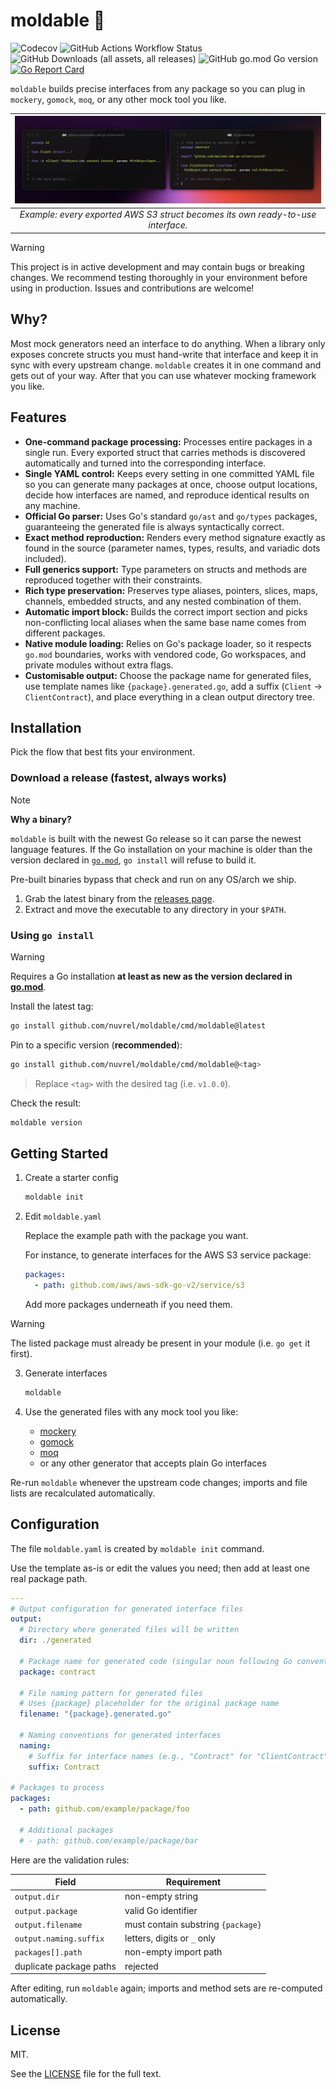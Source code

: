 # moldable 🔧

![Codecov](https://img.shields.io/codecov/c/github/nuvrel/moldable?token=TVYGWXRKB9)
![GitHub Actions Workflow Status](https://img.shields.io/github/actions/workflow/status/nuvrel/moldable/test.yaml)
![GitHub Downloads (all assets, all releases)](https://img.shields.io/github/downloads/nuvrel/moldable/total)
![GitHub go.mod Go version](https://img.shields.io/github/go-mod/go-version/nuvrel/moldable)
[![Go Report Card](https://goreportcard.com/badge/github.com/nuvrel/moldable)](https://goreportcard.com/report/github.com/nuvrel/moldable)

`moldable` builds precise interfaces from any package so you can plug in `mockery`, `gomock`, `moq`, or any other mock tool you like.

| ![Example](./.github/example.png) |
| :--: |
| *Example: every exported AWS S3 struct becomes its own ready-to-use interface.* |

> [!WARNING]
> This project is in active development and may contain bugs or breaking changes. We recommend testing thoroughly in your environment before using in production. Issues and contributions are welcome!

## Why?

Most mock generators need an interface to do anything. When a library only exposes concrete structs you must hand-write that interface and keep it in sync with every upstream change. `moldable` creates it in one command and gets out of your way. After that you can use whatever mocking framework you like.

## Features

- **One-command package processing:** Processes entire packages in a single run. Every exported struct that carries methods is discovered automatically and turned into the corresponding interface.
- **Single YAML control:** Keeps every setting in one committed YAML file so you can generate many packages at once, choose output locations, decide how interfaces are named, and reproduce identical results on any machine.
- **Official Go parser:** Uses Go's standard `go/ast` and `go/types` packages, guaranteeing the generated file is always syntactically correct.
- **Exact method reproduction:** Renders every method signature exactly as found in the source (parameter names, types, results, and variadic dots included).
- **Full generics support:** Type parameters on structs and methods are reproduced together with their constraints.
- **Rich type preservation:** Preserves type aliases, pointers, slices, maps, channels, embedded structs, and any nested combination of them.
- **Automatic import block:** Builds the correct import section and picks non-conflicting local aliases when the same base name comes from different packages.
- **Native module loading:** Relies on Go's package loader, so it respects `go.mod` boundaries, works with vendored code, Go workspaces, and private modules without extra flags.
- **Customisable output:** Choose the package name for generated files, use template names like `{package}.generated.go`, add a suffix (`Client` → `ClientContract`), and place everything in a clean output directory tree.

## Installation

Pick the flow that best fits your environment.

### Download a release (fastest, always works)

> [!NOTE]
> **Why a binary?**
>
> `moldable` is built with the newest Go release so it can parse the newest language features. If the Go installation on your machine is older than the version declared in [`go.mod`](go.mod), `go install` will refuse to build it.
>
> Pre-built binaries bypass that check and run on any OS/arch we ship.

1. Grab the latest binary from the [releases page](https://github.com/nuvrel/moldable/releases).
2. Extract and move the executable to any directory in your `$PATH`.

### Using `go install`

> [!WARNING]
> Requires a Go installation **at least as new as the version declared in [go.mod](go.mod)**.

Install the latest tag:

```bash
go install github.com/nuvrel/moldable/cmd/moldable@latest
```

Pin to a specific version (**recommended**):

```bash
go install github.com/nuvrel/moldable/cmd/moldable@<tag>
```

> Replace `<tag>` with the desired tag (i.e. `v1.0.0`).

Check the result:

```bash
moldable version
```

## Getting Started

1. Create a starter config

    ```bash
    moldable init
    ```

2. Edit `moldable.yaml`

    Replace the example path with the package you want.

    For instance, to generate interfaces for the AWS S3 service package:

    ```yaml
    packages:
      - path: github.com/aws/aws-sdk-go-v2/service/s3
    ```

    Add more packages underneath if you need them.

> [!WARNING]
> The listed package must already be present in your module (i.e. `go get` it first).

3. Generate interfaces

    ```bash
    moldable
    ```

4. Use the generated files with any mock tool you like:

    - [mockery](https://github.com/vektra/mockery)
    - [gomock](https://github.com/uber-go/mock)
    - [moq](https://github.com/matryer/moq)
    - or any other generator that accepts plain Go interfaces

Re-run `moldable` whenever the upstream code changes; imports and file lists are recalculated automatically.

## Configuration

The file `moldable.yaml` is created by `moldable init` command.

Use the template as-is or edit the values you need; then add at least one real package path.

```yaml
---
# Output configuration for generated interface files
output:
  # Directory where generated files will be written
  dir: ./generated

  # Package name for generated code (singular noun following Go conventions)
  package: contract

  # File naming pattern for generated files
  # Uses {package} placeholder for the original package name
  filename: "{package}.generated.go"

  # Naming conventions for generated interfaces
  naming:
    # Suffix for interface names (e.g., "Contract" for "ClientContract")
    suffix: Contract

# Packages to process
packages:
  - path: github.com/example/package/foo

  # Additional packages
  # - path: github.com/example/package/bar

```

Here are the validation rules:

| Field | Requirement |
| - | - |
| `output.dir` | non-empty string |
| `output.package` | valid Go identifier |
| `output.filename` | must contain substring `{package}` |
| `output.naming.suffix` | letters, digits or `_` only |
| `packages[].path` | non-empty import path |
| duplicate package paths | rejected |

After editing, run `moldable` again; imports and method sets are re-computed automatically.

## License

MIT.

See the [LICENSE](LICENSE.md) file for the full text.
